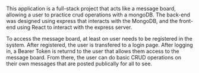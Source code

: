 This application is a full-stack project that acts like a message board, allowing a user to practice crud operations with a mongoDB.  The back-end
was designed using express that interacts with the MongoDB, and the front-end using React to interact with the express server.  

To access the message board, at least on user needs to be registered in the system.  After registered, the user is transfered to a login page.  After
logging in, a Bearer Token is returnd to the user that allows them access to the message board.  From there, the user can do basic CRUD operations
on their own messages that are posted publically for all to see. 
